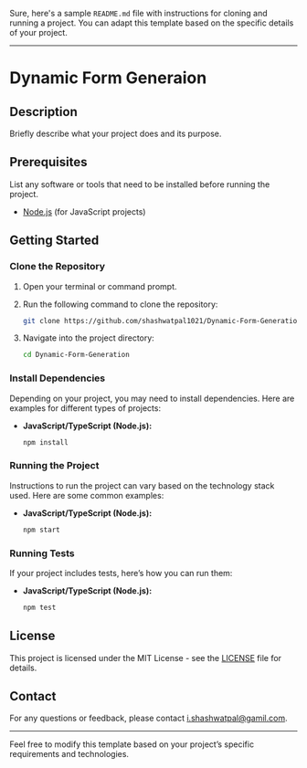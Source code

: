 Sure, here's a sample `README.md` file with instructions for cloning and running a project. You can adapt this template based on the specific details of your project.

---

# Dynamic Form Generaion

## Description

Briefly describe what your project does and its purpose.

## Prerequisites

List any software or tools that need to be installed before running the project.

- [Node.js](https://nodejs.org/) (for JavaScript projects)

## Getting Started

### Clone the Repository

1. Open your terminal or command prompt.
2. Run the following command to clone the repository:

   ```bash
   git clone https://github.com/shashwatpal1021/Dynamic-Form-Generation.git
   ```


3. Navigate into the project directory:

   ```bash
   cd Dynamic-Form-Generation
   ```

### Install Dependencies

Depending on your project, you may need to install dependencies. Here are examples for different types of projects:

- **JavaScript/TypeScript (Node.js):**

  ```bash
  npm install
  ```


### Running the Project

Instructions to run the project can vary based on the technology stack used. Here are some common examples:

- **JavaScript/TypeScript (Node.js):**

  ```bash
  npm start
  ```

### Running Tests

If your project includes tests, here’s how you can run them:

- **JavaScript/TypeScript (Node.js):**

  ```bash
  npm test
  ```



## License

This project is licensed under the MIT License - see the [LICENSE](LICENSE) file for details.

## Contact

For any questions or feedback, please contact [i.shashwatpal@gamil.com](mailto:your-email@example.com).

---

Feel free to modify this template based on your project’s specific requirements and technologies.